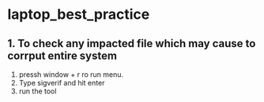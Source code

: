 # laptop_best_practice

## 1. To check any impacted file which may cause to corrput entire system
  
  1. pressh window + r ro run menu.
  2. Type sigverif and hit enter 
  3. run the tool 
